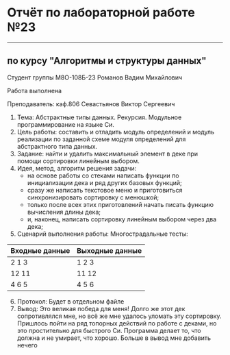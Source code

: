 # Отчёт по лабораторной работе №23

---

## по курсу "Алгоритмы и структуры данных"


Студент группы М8О-108Б-23 Романов Вадим Михайлович

Работа выполнена

Преподаватель: каф.806 Севастьянов Виктор Сергеевич
1. Тема: Абстрактные типы данных. Рекурсия. Модульное программирование на языке Си.
2. Цель работы: составить и отладить модуль определений и модуль реализации по заданной схеме модуля определений для абстрактного типа данных.
3. Задание: найти и удалить максимальный элемент в деке при помощи сортировки линейным выбором.
4. Идея, метод, алгоритм решения задачи:
   - на основе работы со стеками написать функции по инициализации дека и ряд других базовых функций;
   - сразу же написать текстовое меню и приготовиться синхронизировать сортировку с менюшкой;
   - только после всех этих приготовлений начать писать функцию вычисления длины дека;
   - и, наконец, написать сортировку линейным выбором через два дека;
5. Сценарий выполнения работы:
    Многострадальные тесты:

|Входные данные|Выходные данные|
|--------------|---------------|
|    2 1 3     |      1 2 3    |
|    12 11     |      11 12    |
|     4 6 5    |      4 5 6    |

6. Протокол:
    Будет в отдельном файле
8. Вывод: Это великая победа для меня! Долго же этот дек сопротивлялся мне, но всё же мне удалось уломать эту сортировку. Пришлось пойти на ряд топорных действий по работе с деками, но это простительно для быстрого Си. Программа делает то, что должна и не умирает, что хорошо. Больше в вывод мне добавить нечего